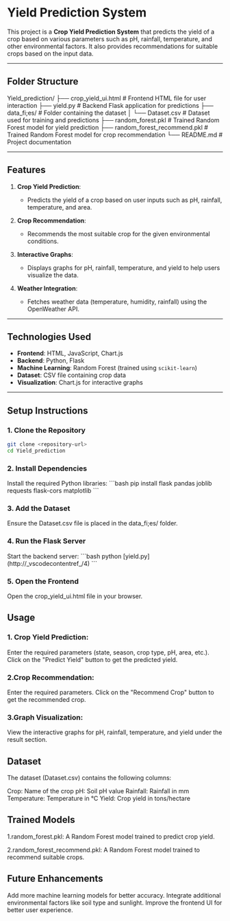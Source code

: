# Yield Prediction System

This project is a **Crop Yield Prediction System** that predicts the yield of a crop based on various parameters such as pH, rainfall, temperature, and other environmental factors. It also provides recommendations for suitable crops based on the input data.

---

## **Folder Structure**

Yield_prediction/ ├── crop_yield_ui.html # Frontend HTML file for user interaction ├── yield.py # Backend Flask application for predictions ├── data_fi;es/ # Folder containing the dataset │ └── Dataset.csv # Dataset used for training and predictions ├── random_forest.pkl # Trained Random Forest model for yield prediction ├── random_forest_recommend.pkl # Trained Random Forest model for crop recommendation └── README.md # Project documentation

---

## **Features**

1. **Crop Yield Prediction**:
   - Predicts the yield of a crop based on user inputs such as pH, rainfall, temperature, and area.

2. **Crop Recommendation**:
   - Recommends the most suitable crop for the given environmental conditions.

3. **Interactive Graphs**:
   - Displays graphs for pH, rainfall, temperature, and yield to help users visualize the data.

4. **Weather Integration**:
   - Fetches weather data (temperature, humidity, rainfall) using the OpenWeather API.

---

## **Technologies Used**

- **Frontend**: HTML, JavaScript, Chart.js
- **Backend**: Python, Flask
- **Machine Learning**: Random Forest (trained using `scikit-learn`)
- **Dataset**: CSV file containing crop data
- **Visualization**: Chart.js for interactive graphs

---

## **Setup Instructions**

### **1. Clone the Repository**
```bash
git clone <repository-url>
cd Yield_prediction
``` 

<h3>2. Install Dependencies</h3>
Install the required Python libraries:
```bash
pip install flask pandas joblib requests flask-cors matplotlib
```
<h3>3. Add the Dataset</h3>
Ensure the Dataset.csv file is placed in the data_fi;es/ folder.

<h3>4. Run the Flask Server</h3>
Start the backend server:
```bash
python [yield.py](http://_vscodecontentref_/4)
```
<h3>5. Open the Frontend</h3>
Open the crop_yield_ui.html file in your browser.

<h2>Usage</h2>
<h3>1. Crop Yield Prediction:</h3>

Enter the required parameters (state, season, crop type, pH, area, etc.).
Click on the "Predict Yield" button to get the predicted yield.
<h3>2.Crop Recommendation:</h3>

Enter the required parameters.
Click on the "Recommend Crop" button to get the recommended crop.
<h3>3.Graph Visualization:</h3>

View the interactive graphs for pH, rainfall, temperature, and yield under the result section.

<h2>Dataset</h2>
The dataset (Dataset.csv) contains the following columns:

Crop: Name of the crop
pH: Soil pH value
Rainfall: Rainfall in mm
Temperature: Temperature in °C
Yield: Crop yield in tons/hectare

<h2>Trained Models</h2>
1.random_forest.pkl:
A Random Forest model trained to predict crop yield.

2.random_forest_recommend.pkl:
A Random Forest model trained to recommend suitable crops.

<h2>Future Enhancements</h2>
Add more machine learning models for better accuracy.
Integrate additional environmental factors like soil type and sunlight.
Improve the frontend UI for better user experience.
